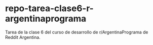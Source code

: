 # repo-tarea-clase6-r-argentinaprograma
Tarea de la clase 6 del curso de desarrollo de r/ArgentinaPrograma de Reddit Argentina.
